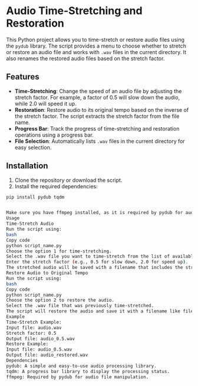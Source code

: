 # Audio Time-Stretching and Restoration

This Python project allows you to time-stretch or restore audio files using the `pydub` library. The script provides a menu to choose whether to stretch or restore an audio file and works with `.wav` files in the current directory. It also renames the restored audio files based on the stretch factor.

## Features

- **Time-Stretching**: Change the speed of an audio file by adjusting the stretch factor. For example, a factor of 0.5 will slow down the audio, while 2.0 will speed it up.
- **Restoration**: Restore audio to its original tempo based on the inverse of the stretch factor. The script extracts the stretch factor from the file name.
- **Progress Bar**: Track the progress of time-stretching and restoration operations using a progress bar.
- **File Selection**: Automatically lists `.wav` files in the current directory for easy selection.

## Installation

1. Clone the repository or download the script.
2. Install the required dependencies:

```bash
pip install pydub tqdm


Make sure you have ffmpeg installed, as it is required by pydub for audio processing. You can download it here or install it via your package manager (e.g., brew install ffmpeg on macOS).
Usage
Time-Stretch Audio
Run the script using:
bash
Copy code
python script_name.py
Choose the option 1 for time-stretching.
Select the .wav file you want to time-stretch from the list of available files in the current directory.
Enter the stretch factor (e.g., 0.5 for slow down, 2.0 for speed up).
The stretched audio will be saved with a filename that includes the stretch factor (e.g., filename_0.5.wav).
Restore Audio to Original Tempo
Run the script using:
bash
Copy code
python script_name.py
Choose the option 2 to restore the audio.
Select the .wav file that was previously time-stretched.
The script will restore the audio and save it with a filename like filename_restored.wav.
Example
Time-Stretch Example:
Input file: audio.wav
Stretch factor: 0.5
Output file: audio_0.5.wav
Restore Example:
Input file: audio_0.5.wav
Output file: audio_restored.wav
Dependencies
pydub: A simple and easy-to-use audio processing library.
tqdm: A progress bar library to display the processing status.
ffmpeg: Required by pydub for audio file manipulation.
